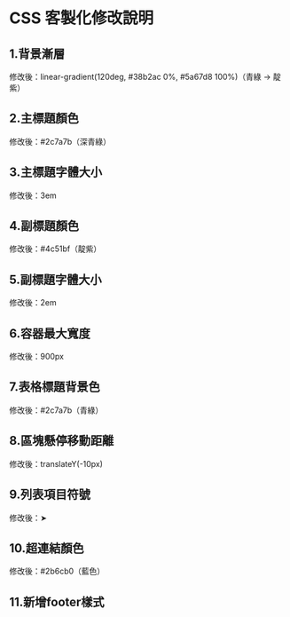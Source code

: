 # CSS 客製化修改說明

## 1.背景漸層
修改後：linear-gradient(120deg, #38b2ac 0%, #5a67d8 100%)（青綠 → 靛紫）
## 2.主標題顏色
修改後：#2c7a7b（深青綠）
## 3.主標題字體大小
修改後：3em
## 4.副標題顏色
修改後：#4c51bf（靛紫）
## 5.副標題字體大小
修改後：2em
## 6.容器最大寬度
修改後：900px
## 7.表格標題背景色
修改後：#2c7a7b（青綠）
## 8.區塊懸停移動距離
修改後：translateY(-10px)
## 9.列表項目符號
修改後：➤
## 10.超連結顏色
修改後：#2b6cb0（藍色）
## 11.新增footer樣式
